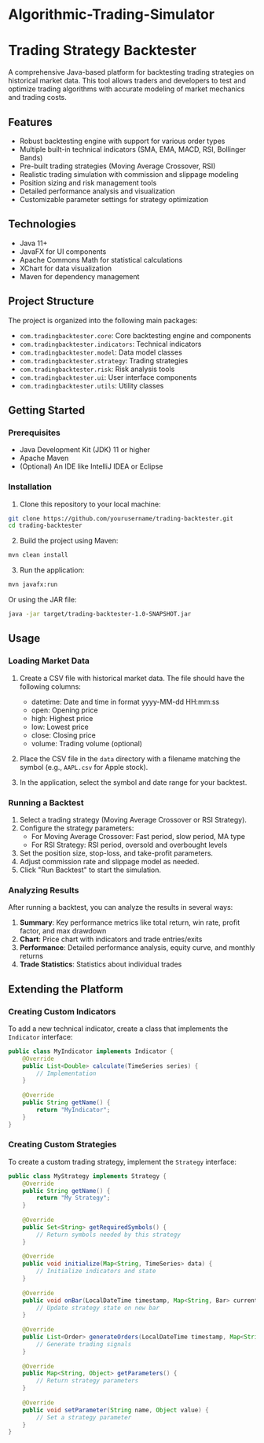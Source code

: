 # Algorithmic-Trading-Simulator

# Trading Strategy Backtester

A comprehensive Java-based platform for backtesting trading strategies on historical market data. This tool allows traders and developers to test and optimize trading algorithms with accurate modeling of market mechanics and trading costs.

## Features

- Robust backtesting engine with support for various order types
- Multiple built-in technical indicators (SMA, EMA, MACD, RSI, Bollinger Bands)
- Pre-built trading strategies (Moving Average Crossover, RSI)
- Realistic trading simulation with commission and slippage modeling
- Position sizing and risk management tools
- Detailed performance analysis and visualization
- Customizable parameter settings for strategy optimization

## Technologies

- Java 11+
- JavaFX for UI components
- Apache Commons Math for statistical calculations
- XChart for data visualization
- Maven for dependency management

## Project Structure

The project is organized into the following main packages:

- `com.tradingbacktester.core`: Core backtesting engine and components
- `com.tradingbacktester.indicators`: Technical indicators
- `com.tradingbacktester.model`: Data model classes
- `com.tradingbacktester.strategy`: Trading strategies
- `com.tradingbacktester.risk`: Risk analysis tools
- `com.tradingbacktester.ui`: User interface components
- `com.tradingbacktester.utils`: Utility classes

## Getting Started

### Prerequisites

- Java Development Kit (JDK) 11 or higher
- Apache Maven
- (Optional) An IDE like IntelliJ IDEA or Eclipse

### Installation

1. Clone this repository to your local machine:

```bash
git clone https://github.com/yourusername/trading-backtester.git
cd trading-backtester
```

2. Build the project using Maven:

```bash
mvn clean install
```

3. Run the application:

```bash
mvn javafx:run
```

Or using the JAR file:

```bash
java -jar target/trading-backtester-1.0-SNAPSHOT.jar
```

## Usage

### Loading Market Data

1. Create a CSV file with historical market data. The file should have the following columns:
   - datetime: Date and time in format yyyy-MM-dd HH:mm:ss
   - open: Opening price
   - high: Highest price
   - low: Lowest price
   - close: Closing price
   - volume: Trading volume (optional)

2. Place the CSV file in the `data` directory with a filename matching the symbol (e.g., `AAPL.csv` for Apple stock).

3. In the application, select the symbol and date range for your backtest.

### Running a Backtest

1. Select a trading strategy (Moving Average Crossover or RSI Strategy).
2. Configure the strategy parameters:
   - For Moving Average Crossover: Fast period, slow period, MA type
   - For RSI Strategy: RSI period, oversold and overbought levels
3. Set the position size, stop-loss, and take-profit parameters.
4. Adjust commission rate and slippage model as needed.
5. Click "Run Backtest" to start the simulation.

### Analyzing Results

After running a backtest, you can analyze the results in several ways:

1. **Summary**: Key performance metrics like total return, win rate, profit factor, and max drawdown
2. **Chart**: Price chart with indicators and trade entries/exits
3. **Performance**: Detailed performance analysis, equity curve, and monthly returns
4. **Trade Statistics**: Statistics about individual trades

## Extending the Platform

### Creating Custom Indicators

To add a new technical indicator, create a class that implements the `Indicator` interface:

```java
public class MyIndicator implements Indicator {
    @Override
    public List<Double> calculate(TimeSeries series) {
        // Implementation
    }
    
    @Override
    public String getName() {
        return "MyIndicator";
    }
}
```

### Creating Custom Strategies

To create a custom trading strategy, implement the `Strategy` interface:

```java
public class MyStrategy implements Strategy {
    @Override
    public String getName() {
        return "My Strategy";
    }
    
    @Override
    public Set<String> getRequiredSymbols() {
        // Return symbols needed by this strategy
    }
    
    @Override
    public void initialize(Map<String, TimeSeries> data) {
        // Initialize indicators and state
    }
    
    @Override
    public void onBar(LocalDateTime timestamp, Map<String, Bar> currentBars, Portfolio portfolio) {
        // Update strategy state on new bar
    }
    
    @Override
    public List<Order> generateOrders(LocalDateTime timestamp, Map<String, Bar> currentBars, Portfolio portfolio) {
        // Generate trading signals
    }
    
    @Override
    public Map<String, Object> getParameters() {
        // Return strategy parameters
    }
    
    @Override
    public void setParameter(String name, Object value) {
        // Set a strategy parameter
    }
}
```


